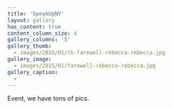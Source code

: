 ```yaml
---
title: 'SpeakUpNY'
layout: gallery
has_content: true
content_column_size: 4
gallery_columns: '5'
gallery_thumb: 
  - images/2015/01/th-farewell-rebecca-rebecca.jpg
gallery_image:
  - images/2015/01/farewell-rebecca-rebecca.jpg
gallery_caption: 
  - 
---
```


Event, we have tons of pics.